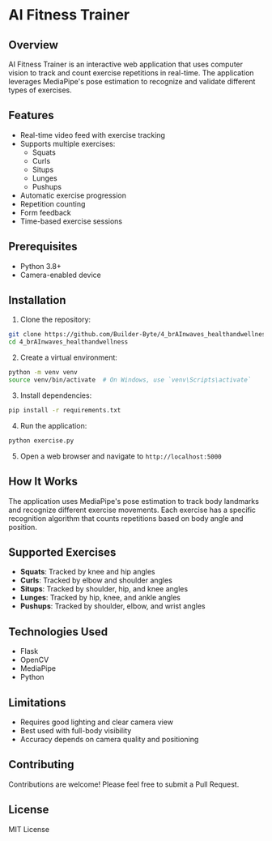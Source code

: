# AI Fitness Trainer

## Overview
AI Fitness Trainer is an interactive web application that uses computer vision to track and count exercise repetitions in real-time. The application leverages MediaPipe's pose estimation to recognize and validate different types of exercises.

## Features
- Real-time video feed with exercise tracking
- Supports multiple exercises:
  - Squats
  - Curls
  - Situps
  - Lunges
  - Pushups
- Automatic exercise progression
- Repetition counting
- Form feedback
- Time-based exercise sessions

## Prerequisites
- Python 3.8+
- Camera-enabled device

## Installation

1. Clone the repository:
```bash
git clone https://github.com/Builder-Byte/4_brAInwaves_healthandwellness.git
cd 4_brAInwaves_healthandwellness
```

2. Create a virtual environment:
```bash
python -m venv venv
source venv/bin/activate  # On Windows, use `venv\Scripts\activate`
```

3. Install dependencies:
```bash
pip install -r requirements.txt
```

4. Run the application:
```bash
python exercise.py
```

5. Open a web browser and navigate to `http://localhost:5000`

## How It Works
The application uses MediaPipe's pose estimation to track body landmarks and recognize different exercise movements. Each exercise has a specific recognition algorithm that counts repetitions based on body angle and position.

## Supported Exercises
- **Squats**: Tracked by knee and hip angles
- **Curls**: Tracked by elbow and shoulder angles
- **Situps**: Tracked by shoulder, hip, and knee angles
- **Lunges**: Tracked by hip, knee, and ankle angles
- **Pushups**: Tracked by shoulder, elbow, and wrist angles

## Technologies Used
- Flask
- OpenCV
- MediaPipe
- Python

## Limitations
- Requires good lighting and clear camera view
- Best used with full-body visibility
- Accuracy depends on camera quality and positioning

## Contributing
Contributions are welcome! Please feel free to submit a Pull Request.

## License
MIT License
